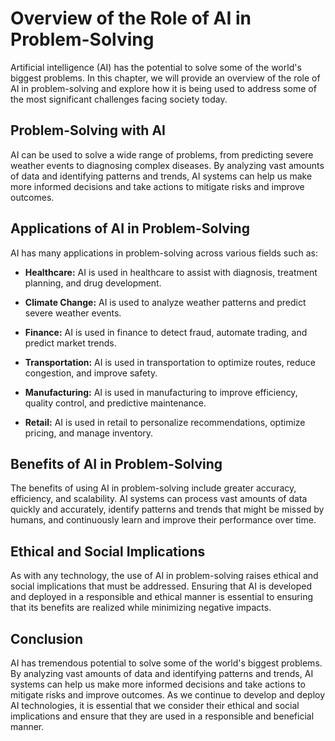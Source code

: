Overview of the Role of AI in Problem-Solving
======================================================================

Artificial intelligence (AI) has the potential to solve some of the world's biggest problems. In this chapter, we will provide an overview of the role of AI in problem-solving and explore how it is being used to address some of the most significant challenges facing society today.

Problem-Solving with AI
-----------------------

AI can be used to solve a wide range of problems, from predicting severe weather events to diagnosing complex diseases. By analyzing vast amounts of data and identifying patterns and trends, AI systems can help us make more informed decisions and take actions to mitigate risks and improve outcomes.

Applications of AI in Problem-Solving
-------------------------------------

AI has many applications in problem-solving across various fields such as:

* **Healthcare:** AI is used in healthcare to assist with diagnosis, treatment planning, and drug development.

* **Climate Change:** AI is used to analyze weather patterns and predict severe weather events.

* **Finance:** AI is used in finance to detect fraud, automate trading, and predict market trends.

* **Transportation:** AI is used in transportation to optimize routes, reduce congestion, and improve safety.

* **Manufacturing:** AI is used in manufacturing to improve efficiency, quality control, and predictive maintenance.

* **Retail:** AI is used in retail to personalize recommendations, optimize pricing, and manage inventory.

Benefits of AI in Problem-Solving
---------------------------------

The benefits of using AI in problem-solving include greater accuracy, efficiency, and scalability. AI systems can process vast amounts of data quickly and accurately, identify patterns and trends that might be missed by humans, and continuously learn and improve their performance over time.

Ethical and Social Implications
-------------------------------

As with any technology, the use of AI in problem-solving raises ethical and social implications that must be addressed. Ensuring that AI is developed and deployed in a responsible and ethical manner is essential to ensuring that its benefits are realized while minimizing negative impacts.

Conclusion
----------

AI has tremendous potential to solve some of the world's biggest problems. By analyzing vast amounts of data and identifying patterns and trends, AI systems can help us make more informed decisions and take actions to mitigate risks and improve outcomes. As we continue to develop and deploy AI technologies, it is essential that we consider their ethical and social implications and ensure that they are used in a responsible and beneficial manner.
